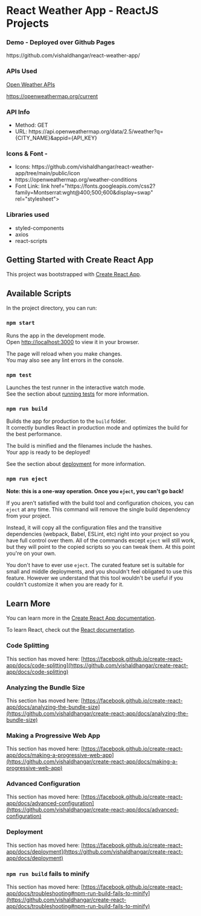 <h1>React Weather App - ReactJS Projects</h1>

<h3><strong>Demo - Deployed over Github Pages</strong></h3>
https://github.com/vishaldhangar/react-weather-app/


<h3><strong>APIs Used</strong></h3>

<a href="https://openweathermap.org/">Open Weather APIs</a>

https://openweathermap.org/current

<h3><strong>API Info</strong></h3>

<ul>
   <li>Method: GET</li>
   <li>URL: https://api.openweathermap.org/data/2.5/weather?q={CITY_NAME}&appid={API_KEY}</li>
</ul>

<h3><strong>Icons & Font -</strong></h3>

<ul>
   <li>Icons: https://github.com/vishaldhangar/react-weather-app/tree/main/public/icon</li>
   <li>https://openweathermap.org/weather-conditions</li>
   <li>Font Link: link href="https://fonts.googleapis.com/css2?family=Montserrat:wght@400;500;600&display=swap" rel="stylesheet"></li>
</ul>
<h3><strong>Libraries used</strong></h3>
<ul>
   <li>styled-components</li>
   <li>axios</li>
   <li>react-scripts</li>
</ul>




## Getting Started with Create React App

This project was bootstrapped with [Create React App](https://github.com/vishaldhangar/create-react-app).

## Available Scripts

In the project directory, you can run:

### `npm start`

Runs the app in the development mode.\
Open [http://localhost:3000](http://localhost:3000) to view it in your browser.

The page will reload when you make changes.\
You may also see any lint errors in the console.

### `npm test`

Launches the test runner in the interactive watch mode.\
See the section about [running tests](https://github.com/vishaldhangar/create-react-app/docs/running-tests) for more information.

### `npm run build`

Builds the app for production to the `build` folder.\
It correctly bundles React in production mode and optimizes the build for the best performance.

The build is minified and the filenames include the hashes.\
Your app is ready to be deployed!

See the section about [deployment](https://github.com/vishaldhangar/create-react-app/docs/deployment) for more information.

### `npm run eject`

**Note: this is a one-way operation. Once you `eject`, you can't go back!**

If you aren't satisfied with the build tool and configuration choices, you can `eject` at any time. This command will remove the single build dependency from your project.

Instead, it will copy all the configuration files and the transitive dependencies (webpack, Babel, ESLint, etc) right into your project so you have full control over them. All of the commands except `eject` will still work, but they will point to the copied scripts so you can tweak them. At this point you're on your own.

You don't have to ever use `eject`. The curated feature set is suitable for small and middle deployments, and you shouldn't feel obligated to use this feature. However we understand that this tool wouldn't be useful if you couldn't customize it when you are ready for it.

## Learn More

You can learn more in the [Create React App documentation](https://github.com/vishaldhangar/create-react-app/docs/getting-started).

To learn React, check out the [React documentation](https://reactjs.org/).

### Code Splitting

This section has moved here: [https://facebook.github.io/create-react-app/docs/code-splitting](https://github.com/vishaldhangar/create-react-app/docs/code-splitting)

### Analyzing the Bundle Size

This section has moved here: [https://facebook.github.io/create-react-app/docs/analyzing-the-bundle-size](https://github.com/vishaldhangar/create-react-app/docs/analyzing-the-bundle-size)

### Making a Progressive Web App

This section has moved here: [https://facebook.github.io/create-react-app/docs/making-a-progressive-web-app](https://github.com/vishaldhangar/create-react-app/docs/making-a-progressive-web-app)

### Advanced Configuration

This section has moved here: [https://facebook.github.io/create-react-app/docs/advanced-configuration](https://github.com/vishaldhangar/create-react-app/docs/advanced-configuration)

### Deployment

This section has moved here: [https://facebook.github.io/create-react-app/docs/deployment](https://github.com/vishaldhangar/create-react-app/docs/deployment)

### `npm run build` fails to minify

This section has moved here: [https://facebook.github.io/create-react-app/docs/troubleshooting#npm-run-build-fails-to-minify](https://github.com/vishaldhangar/create-react-app/docs/troubleshooting#npm-run-build-fails-to-minify)
